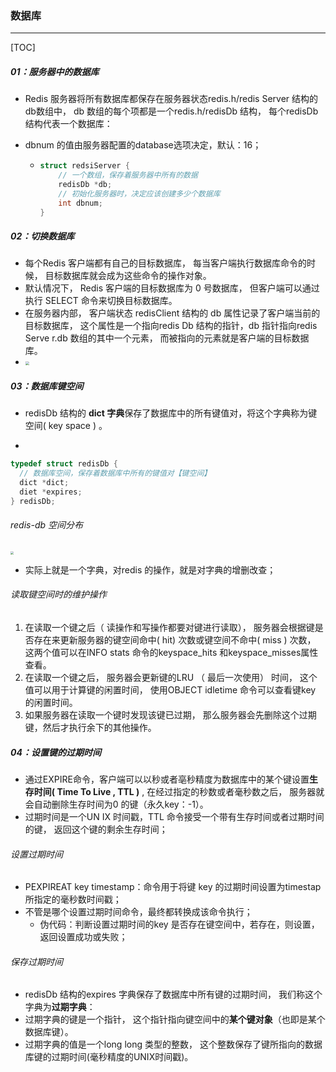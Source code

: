### 数据库

------

[TOC]

##### 01：服务器中的数据库

- Redis 服务器将所有数据库都保存在服务器状态redis.h/redis Server 结构的db数组中， db 数组的每个项都是一个redis.h/redisDb 结构， 每个redisDb 结构代表一个数据库：

- dbnum 的值由服务器配置的database选项决定，默认：16；

  - ```c
    struct redsiServer {
        // 一个数组，保存着服务器中所有的数据
        redisDb *db;
        // 初始化服务器时，决定应该创建多少个数据库
        int dbnum;
    }
    ```

##### 02：切换数据库

- 每个Redis 客户端都有自己的目标数据库， 每当客户端执行数据库命令的时候， 目标数据库就会成为这些命令的操作对象。
- 默认情况下， Redis 客户端的目标数据库为 0 号数据库， 但客户端可以通过执行 SELECT 命令来切换目标数据库。
- 在服务器内部， 客户端状态 redisClient 结构的 db 属性记录了客户端当前的目标数据库， 这个属性是一个指向redis Db 结构的指针，db 指针指向redis Serve r.db 数组的其中一个元素， 而被指向的元素就是客户端的目标数据库。
- <img src="/Users/likang/Code/Git/Middleware/04：Redis/photos/redis-database.png" style="zoom:40%;" />

##### 03：数据库键空间

- redisDb 结构的 **dict 字典**保存了数据库中的所有键值对，将这个字典称为键空间( key space ) 。

- 

  ```c
  typedef struct redisDb {
  	// 数据库空间，保存着数据库中所有的键值对【键空间】
  	dict *dict;
  	diet *expires;
  } redisDb;
  ```

###### redis-db 空间分布

<img src="/Users/likang/Code/Git/Middleware/04：Redis/photos/redis-db-space.png" style="zoom:30%;" />

- 实际上就是一个字典，对redis 的操作，就是对字典的增删改查；

###### 读取键空间时的维护操作

1. 在读取一个键之后（ 读操作和写操作都要对键进行读取）， 服务器会根据键是否存在来更新服务器的键空间命中( hit) 次数或键空间不命中( miss ) 次数， 这两个值可以在INFO stats 命令的keyspace_hits 和keyspace_misses属性查看。
2. 在读取一个键之后， 服务器会更新键的LRU （ 最后一次使用） 时间， 这个值可以用于计算键的闲置时间， 使用OBJECT idletime <key> 命令可以查看键key 的闲置时间。
3. 如果服务器在读取一个键时发现该键已过期， 那么服务器会先删除这个过期键，然后才执行余下的其他操作。

##### 04：设置键的过期时间

- 通过EXPIRE命令，客户端可以以秒或者亳秒精度为数据库中的某个键设置**生存时间( Time To Live , TTL )** , 在经过指定的秒数或者毫秒数之后， 服务器就会自动删除生存时间为0 的键（永久key：-1）。
- 过期时间是一个UN IX 时间戳，TTL 命令接受一个带有生存时间或者过期时间的键， 返回这个键的剩余生存时间；

###### 设置过期时间

- PEXPIREAT key  timestamp：命令用于将键 key 的过期时间设置为timestap所指定的毫秒数时间戳；
- 不管是哪个设置过期时间命令，最终都转换成该命令执行；
  - 伪代码：判断设置过期时间的key 是否存在键空间中，若存在，则设置，返回设置成功或失败；

###### 保存过期时间

- redisDb 结构的expires 字典保存了数据库中所有键的过期时间， 我们称这个字典为**过期字典**：
- 过期字典的键是一个指针， 这个指针指向键空间中的**某个键对象**（也即是某个数据库键）。
- 过期字典的值是一个long long 类型的整数， 这个整数保存了键所指向的数据库键的过期时间(毫秒精度的UNIX时间戳)。















